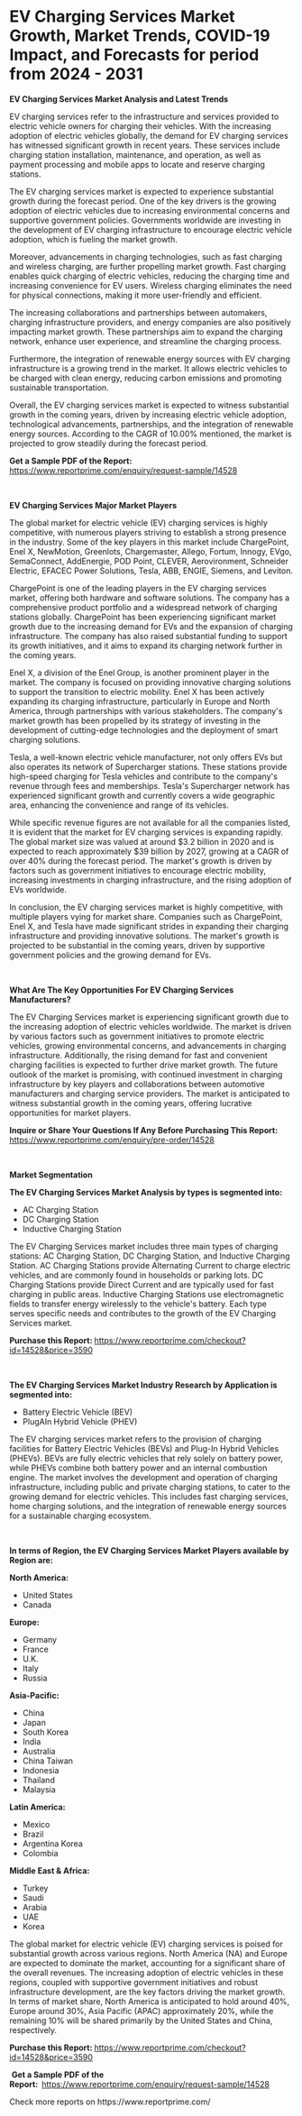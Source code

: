 <p><h1>EV Charging Services Market Growth, Market Trends, COVID-19 Impact, and Forecasts for period from 2024 - 2031</h1></p><p><strong>EV Charging Services Market Analysis and Latest Trends</strong></p>
<p><p>EV charging services refer to the infrastructure and services provided to electric vehicle owners for charging their vehicles. With the increasing adoption of electric vehicles globally, the demand for EV charging services has witnessed significant growth in recent years. These services include charging station installation, maintenance, and operation, as well as payment processing and mobile apps to locate and reserve charging stations.</p><p>The EV charging services market is expected to experience substantial growth during the forecast period. One of the key drivers is the growing adoption of electric vehicles due to increasing environmental concerns and supportive government policies. Governments worldwide are investing in the development of EV charging infrastructure to encourage electric vehicle adoption, which is fueling the market growth.</p><p>Moreover, advancements in charging technologies, such as fast charging and wireless charging, are further propelling market growth. Fast charging enables quick charging of electric vehicles, reducing the charging time and increasing convenience for EV users. Wireless charging eliminates the need for physical connections, making it more user-friendly and efficient.</p><p>The increasing collaborations and partnerships between automakers, charging infrastructure providers, and energy companies are also positively impacting market growth. These partnerships aim to expand the charging network, enhance user experience, and streamline the charging process.</p><p>Furthermore, the integration of renewable energy sources with EV charging infrastructure is a growing trend in the market. It allows electric vehicles to be charged with clean energy, reducing carbon emissions and promoting sustainable transportation.</p><p>Overall, the EV charging services market is expected to witness substantial growth in the coming years, driven by increasing electric vehicle adoption, technological advancements, partnerships, and the integration of renewable energy sources. According to the CAGR of 10.00% mentioned, the market is projected to grow steadily during the forecast period.</p></p>
<p><strong>Get a Sample PDF of the Report:&nbsp;</strong> <a href="https://www.reportprime.com/enquiry/request-sample/14528">https://www.reportprime.com/enquiry/request-sample/14528</a></p>
<p>&nbsp;</p>
<p><strong>EV Charging Services Major Market Players</strong></p>
<p><p>The global market for electric vehicle (EV) charging services is highly competitive, with numerous players striving to establish a strong presence in the industry. Some of the key players in this market include ChargePoint, Enel X, NewMotion, Greenlots, Chargemaster, Allego, Fortum, Innogy, EVgo, SemaConnect, AddEnergie, POD Point, CLEVER, Aerovironment, Schneider Electric, EFACEC Power Solutions, Tesla, ABB, ENGIE, Siemens, and Leviton.</p><p>ChargePoint is one of the leading players in the EV charging services market, offering both hardware and software solutions. The company has a comprehensive product portfolio and a widespread network of charging stations globally. ChargePoint has been experiencing significant market growth due to the increasing demand for EVs and the expansion of charging infrastructure. The company has also raised substantial funding to support its growth initiatives, and it aims to expand its charging network further in the coming years.</p><p>Enel X, a division of the Enel Group, is another prominent player in the market. The company is focused on providing innovative charging solutions to support the transition to electric mobility. Enel X has been actively expanding its charging infrastructure, particularly in Europe and North America, through partnerships with various stakeholders. The company's market growth has been propelled by its strategy of investing in the development of cutting-edge technologies and the deployment of smart charging solutions.</p><p>Tesla, a well-known electric vehicle manufacturer, not only offers EVs but also operates its network of Supercharger stations. These stations provide high-speed charging for Tesla vehicles and contribute to the company's revenue through fees and memberships. Tesla's Supercharger network has experienced significant growth and currently covers a wide geographic area, enhancing the convenience and range of its vehicles.</p><p>While specific revenue figures are not available for all the companies listed, it is evident that the market for EV charging services is expanding rapidly. The global market size was valued at around $3.2 billion in 2020 and is expected to reach approximately $39 billion by 2027, growing at a CAGR of over 40% during the forecast period. The market's growth is driven by factors such as government initiatives to encourage electric mobility, increasing investments in charging infrastructure, and the rising adoption of EVs worldwide.</p><p>In conclusion, the EV charging services market is highly competitive, with multiple players vying for market share. Companies such as ChargePoint, Enel X, and Tesla have made significant strides in expanding their charging infrastructure and providing innovative solutions. The market's growth is projected to be substantial in the coming years, driven by supportive government policies and the growing demand for EVs.</p></p>
<p>&nbsp;</p>
<p><strong>What Are The Key Opportunities For EV Charging Services Manufacturers?</strong></p>
<p><p>The EV Charging Services market is experiencing significant growth due to the increasing adoption of electric vehicles worldwide. The market is driven by various factors such as government initiatives to promote electric vehicles, growing environmental concerns, and advancements in charging infrastructure. Additionally, the rising demand for fast and convenient charging facilities is expected to further drive market growth. The future outlook of the market is promising, with continued investment in charging infrastructure by key players and collaborations between automotive manufacturers and charging service providers. The market is anticipated to witness substantial growth in the coming years, offering lucrative opportunities for market players.</p></p>
<p><strong>Inquire or Share Your Questions If Any Before Purchasing This Report:</strong> <a href="https://www.reportprime.com/enquiry/pre-order/14528">https://www.reportprime.com/enquiry/pre-order/14528</a></p>
<p>&nbsp;</p>
<p><strong>Market Segmentation</strong></p>
<p><strong>The EV Charging Services Market Analysis by types is segmented into:</strong></p>
<p><ul><li>AC Charging Station</li><li>DC Charging Station</li><li>Inductive Charging Station</li></ul></p>
<p><p>The EV Charging Services market includes three main types of charging stations: AC Charging Station, DC Charging Station, and Inductive Charging Station. AC Charging Stations provide Alternating Current to charge electric vehicles, and are commonly found in households or parking lots. DC Charging Stations provide Direct Current and are typically used for fast charging in public areas. Inductive Charging Stations use electromagnetic fields to transfer energy wirelessly to the vehicle's battery. Each type serves specific needs and contributes to the growth of the EV Charging Services market.</p></p>
<p><strong>Purchase this Report:&nbsp;</strong><a href="https://www.reportprime.com/checkout?id=14528&price=3590">https://www.reportprime.com/checkout?id=14528&price=3590</a></p>
<p>&nbsp;</p>
<p><strong>The EV Charging Services Market Industry Research by Application is segmented into:</strong></p>
<p><ul><li>Battery Electric Vehicle (BEV)</li><li>PlugAIn Hybrid Vehicle (PHEV)</li></ul></p>
<p><p>The EV charging services market refers to the provision of charging facilities for Battery Electric Vehicles (BEVs) and Plug-In Hybrid Vehicles (PHEVs). BEVs are fully electric vehicles that rely solely on battery power, while PHEVs combine both battery power and an internal combustion engine. The market involves the development and operation of charging infrastructure, including public and private charging stations, to cater to the growing demand for electric vehicles. This includes fast charging services, home charging solutions, and the integration of renewable energy sources for a sustainable charging ecosystem.</p></p>
<p>&nbsp;</p>
<p><strong>In terms of Region, the EV Charging Services Market Players available by Region are:</strong></p>
<p>
    <p> <strong> North America: </strong>
        <ul>
            <li>United States</li>
            <li>Canada</li>
        </ul>
        </p> 
    <p> <strong> Europe: </strong>
        <ul>
            <li>Germany</li>
            <li>France</li>
            <li>U.K.</li>
            <li>Italy</li>
            <li>Russia</li>
        </ul>
        </p> 
    <p> <strong> Asia-Pacific: </strong>
        <ul>
            <li>China</li>
            <li>Japan</li>
            <li>South Korea</li>
            <li>India</li>
            <li>Australia</li>
            <li>China Taiwan</li>
            <li>Indonesia</li>
            <li>Thailand</li>
            <li>Malaysia</li>
        </ul>
        </p> 
    <p> <strong> Latin America: </strong>
        <ul>
            <li>Mexico</li>
            <li>Brazil</li>
            <li>Argentina Korea</li>
            <li>Colombia</li>
        </ul>
        </p> 
    <p> <strong> Middle East & Africa: </strong>
        <ul>
            <li>Turkey</li>
            <li>Saudi</li>
            <li>Arabia</li>
            <li>UAE</li>
            <li>Korea</li>
        </ul>
    </p>
    </p>
<p><p>The global market for electric vehicle (EV) charging services is poised for substantial growth across various regions. North America (NA) and Europe are expected to dominate the market, accounting for a significant share of the overall revenues. The increasing adoption of electric vehicles in these regions, coupled with supportive government initiatives and robust infrastructure development, are the key factors driving the market growth. In terms of market share, North America is anticipated to hold around 40%, Europe around 30%, Asia Pacific (APAC) approximately 20%, while the remaining 10% will be shared primarily by the United States and China, respectively.</p></p>
<p><strong>Purchase this Report: </strong><a href="https://www.reportprime.com/checkout?id=14528&price=3590">https://www.reportprime.com/checkout?id=14528&price=3590</a></p>
<p>&nbsp;<strong>Get a Sample PDF of the Report:&nbsp;&nbsp;</strong><a href="https://www.reportprime.com/enquiry/request-sample/14528">https://www.reportprime.com/enquiry/request-sample/14528</a></p>
<p><strong></strong></p>
<p>Check more reports on https://www.reportprime.com/</p>